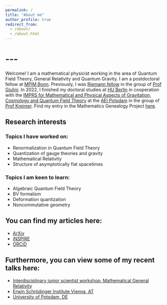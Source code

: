 ```yaml
---
permalink: /
title: "About me"
author_profile: true
redirect_from: 
  - /about/
  - /about.html
---
```




# ---

Welcome! I am a mathematical physicist working in the area of Quantum Field Theory, General Relativity and Quantum Gravity. I am a postdoctoral fellow at [MPIM Bonn](https://www.mpim-bonn.mpg.de). Previously, I was [Riemann fellow](https://www.rc.uni-hannover.de/en/) in the group of [Prof Giulini](https://www.itp.uni-hannover.de/de/ag/giulini/). In 2022, I finished my doctoral studies at [HU Berlin](https://www2.mathematik.hu-berlin.de/~maphy/) in cooperation with the [IMPRS for Mathematical and Physical Aspects of Gravitation, Cosmology and Quantum Field Theory](https://www.imprs-gcq.aei.mpg.de) at the [AEI Potsdam](https://www.aei.mpg.de) in the group of [Prof Kreimer](https://www2.mathematik.hu-berlin.de/~kreimer/). Find my entry in the Mathematics Genealogy Project [here](https://www.mathgenealogy.org/id.php?id=291529).


## Research interests

### Topics I have worked on:
* Renormalization in Quantum Field Theory
* Quantization of gauge theories and gravity
* Mathematical Relativity
* Structure of asymptotically flat spacetimes

### Topics I am keen to learn:
* Algebraic Quantum Field Theory
* BV formalism
* Deformation quantization
* Noncommutative geometry


## You can find my articles here:

* [ArXiv](https://arxiv.org/a/prinz_d_1.html)
* [iNSPIRE](https://inspirehep.net/authors/1487358)
* [ORCiD](https://orcid.org/0000-0001-7089-8870)


## Furthermore, you can view some of my recent talks here:

* [Interdisciplinary junior scientist workshop: Mathematical General Relativity](https://mediaup.uni-potsdam.de/Play/48577)
* [Erwin Schrödinger Institute Vienna, AT](https://youtu.be/beUsX0497DE)
* [University of Potsdam, DE](https://youtu.be/OtAfPwqOlqA)
